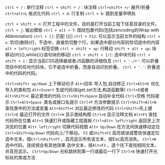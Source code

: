 `ctrl + /` : 单行注释
`ctrl + shift + /` : 块注释
`ctrl+shift+ +/-`展开/折叠
`ctrl+alt+L` 格式化代码
`ctrl + d`: 行复制
`ctrl + b`: 跳到变量申明处

`ctrl + shift + n`: 打开工程中的文件，目的是打开当前工程下任意目录的文件。
`ctrl + j`: 输出模板
`ctrl + alt + T`: 围绕包裹代码(包括zencoding的Wrap with Abbreviation)
`ctrl + []`: 匹配 {}[]
`ctrl + F12`: 可以显示当前文件的结构
`ctrl + x`: 剪切(删除)行，不选中，直接剪切整个行，如果选中部分内容则剪切选中的内容
`alt + left/right`:标签切换
`ctrl + shift + up`: 行移动
`shift + alt + up`: 块移动(if(){},while(){}语句块的移动)
`ctrl + shift + ]/[`: 选中块代码
`ctrl + shift + i` : 显示当前CSS选择器或者JS函数的详细信息
`ctrl + '-/+'`: 可以折叠项目中的任何代码块，它不是选中折叠，而是自动识别折叠。
`ctrl + '.'`: 折叠选中的代码的代码。

`ctrl+shift+ up/down` 上下移动句子
`Alt+`回车 导入包,自动修正
`Ctrl+Alt+O `优化导入的类和包
`Alt+Insert` 生成代码(如get,set方法,构造函数等)
`Ctrl+E`或者`Alt+Shift+C` 最近更改的代码
`Ctrl+Shift+Space` 自动补全代码
`Ctrl+`空格 代码提示
`Ctrl+Alt+Space `类名或接口名提示
`Ctrl+P` 方法参数提示
`Ctrl+Shift+Alt+N` 查找类中的方法或变量
`Alt+Shift+C` 对比最近修改的代码
`Ctrl+Shift+`先上键
`Ctrl+E` 最近打开的文件
`Ctrl+H` 显示类结构图
`Ctrl+Q` 显示注释文档
`Alt+F1` 查找代码所在位置
`Alt+1` 快速打开或隐藏工程面板
`Ctrl+Alt+ left/right` 返回至上次浏览的位置
`Alt+ left/right` 切换代码视图
`Alt+ Up/Down` 在方法间快速移动定位
`Ctrl+Shift+Up/Down` 代码向上/下移动。
`F2` 或`Shift+F2` 高亮错误或警告快速定位
选中文本，按`Ctrl+Shift+F7` ，高亮显示所有该文本，按Esc高亮消失。
`Ctrl+W` 选中代码，连续按会有其他效果
选中文本，按`Alt+F3` ，逐个往下查找相同文本，并高亮显示。
`Ctrl+Up/Down` 光标跳转到第一行或最后一行下
`Ctrl+B` 快速打开光标处的类或方法
